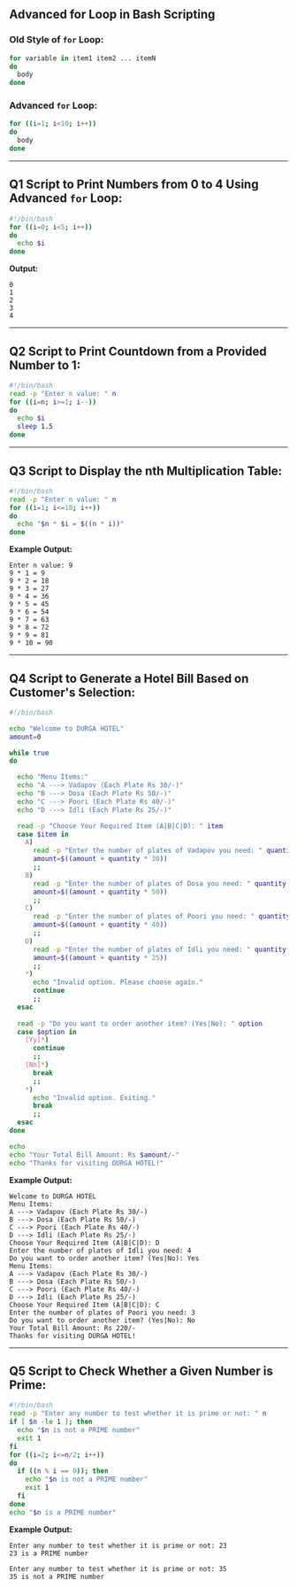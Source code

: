 
## Advanced for Loop in Bash Scripting

### Old Style of `for` Loop:
```bash
for variable in item1 item2 ... itemN
do
  body
done
```

### Advanced `for` Loop:
```bash
for ((i=1; i<10; i++))
do
  body
done
```

---

## Q1 Script to Print Numbers from 0 to 4 Using Advanced `for` Loop:
```bash
#!/bin/bash
for ((i=0; i<5; i++))
do
  echo $i
done
```

**Output:**
```
0
1
2
3
4
```

---

## Q2 Script to Print Countdown from a Provided Number to 1:
```bash
#!/bin/bash
read -p "Enter n value: " n
for ((i=n; i>=1; i--))
do
  echo $i
  sleep 1.5
done
```

---

## Q3 Script to Display the nth Multiplication Table:
```bash
#!/bin/bash
read -p "Enter n value: " n
for ((i=1; i<=10; i++))
do
  echo "$n * $i = $((n * i))"
done
```

**Example Output:**
```
Enter n value: 9
9 * 1 = 9
9 * 2 = 18
9 * 3 = 27
9 * 4 = 36
9 * 5 = 45
9 * 6 = 54
9 * 7 = 63
9 * 8 = 72
9 * 9 = 81
9 * 10 = 90
```

---

## Q4 Script to Generate a Hotel Bill Based on Customer's Selection:
```bash
#!/bin/bash

echo "Welcome to DURGA HOTEL"
amount=0

while true
do

  echo "Menu Items:"
  echo "A ---> Vadapov (Each Plate Rs 30/-)"
  echo "B ---> Dosa (Each Plate Rs 50/-)"
  echo "C ---> Poori (Each Plate Rs 40/-)"
  echo "D ---> Idli (Each Plate Rs 25/-)"

  read -p "Choose Your Required Item (A|B|C|D): " item
  case $item in
    A)
      read -p "Enter the number of plates of Vadapov you need: " quantity
      amount=$((amount + quantity * 30))
      ;;
    B)
      read -p "Enter the number of plates of Dosa you need: " quantity
      amount=$((amount + quantity * 50))
      ;;
    C)
      read -p "Enter the number of plates of Poori you need: " quantity
      amount=$((amount + quantity * 40))
      ;;
    D)
      read -p "Enter the number of plates of Idli you need: " quantity
      amount=$((amount + quantity * 25))
      ;;
    *)
      echo "Invalid option. Please choose again."
      continue
      ;;
  esac
  
  read -p "Do you want to order another item? (Yes|No): " option
  case $option in
    [Yy]*)
      continue
      ;;
    [Nn]*)
      break
      ;;
    *)
      echo "Invalid option. Exiting."
      break
      ;;
  esac
done

echo
echo "Your Total Bill Amount: Rs $amount/-"
echo "Thanks for visiting DURGA HOTEL!"

```

**Example Output:**
```
Welcome to DURGA HOTEL
Menu Items:
A ---> Vadapov (Each Plate Rs 30/-)
B ---> Dosa (Each Plate Rs 50/-)
C ---> Poori (Each Plate Rs 40/-)
D ---> Idli (Each Plate Rs 25/-)
Choose Your Required Item (A|B|C|D): D
Enter the number of plates of Idli you need: 4
Do you want to order another item? (Yes|No): Yes
Menu Items:
A ---> Vadapov (Each Plate Rs 30/-)
B ---> Dosa (Each Plate Rs 50/-)
C ---> Poori (Each Plate Rs 40/-)
D ---> Idli (Each Plate Rs 25/-)
Choose Your Required Item (A|B|C|D): C
Enter the number of plates of Poori you need: 3
Do you want to order another item? (Yes|No): No
Your Total Bill Amount: Rs 220/-
Thanks for visiting DURGA HOTEL!
```

---

## Q5 Script to Check Whether a Given Number is Prime:
```bash
#!/bin/bash
read -p "Enter any number to test whether it is prime or not: " n
if [ $n -le 1 ]; then
  echo "$n is not a PRIME number"
  exit 1
fi
for ((i=2; i<=n/2; i++))
do
  if ((n % i == 0)); then
    echo "$n is not a PRIME number"
    exit 1
  fi
done
echo "$n is a PRIME number"
```

**Example Output:**
```
Enter any number to test whether it is prime or not: 23
23 is a PRIME number

Enter any number to test whether it is prime or not: 35
35 is not a PRIME number
```
